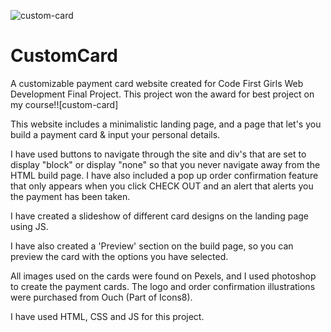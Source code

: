 ![custom-card](https://user-images.githubusercontent.com/100278218/174496105-42d227e0-5cb1-4f17-8957-2ef45a4786e9.png)


# CustomCard
A customizable payment card website created for Code First Girls Web Development Final Project. This project won the award for best project on my course!![custom-card]

This website includes a minimalistic landing page, and a page that let's you build a payment card & input your personal details. 

I have used buttons to navigate through the site and div's that are set to display "block" or display "none" so that you never navigate away from the HTML build page. 
I have also included a pop up order confirmation feature that only appears when you click CHECK OUT and an alert that alerts you the payment has been taken. 

I have created a slideshow of different card designs on the landing page using JS. 

I have also created a 'Preview' section on the build page, so you can preview the card with the options you have selected. 

All images used on the cards were found on Pexels, and I used photoshop to create the payment cards. The logo and order confirmation illustrations were purchased from Ouch (Part of Icons8). 

I have used HTML, CSS and JS for this project. 

